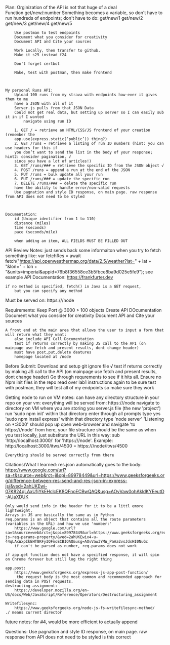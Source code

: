 Plan: 
	Orginization of the API is not that huge of a deal  
	Function get/new/:number
		Something becomes a variable, so don't have to run hundreds of endpoints; don't have to do: 
			get/new/1
			get/new/2
			get/new/3
			get/new/4
			get/new/5
		
		Use postman to test endpoints 
		Document what you consider for creativity
		Document API and Cite your sources
		
		Work Locally, then transfer to github. 
		Make it s25 instead f24 
		
		Don't forget certbot 

		Make, test with postman, then make frontend 

		

	My personal Runs API: 
		Upload 100 runs from my strava with endpoints how-ever it gives them to me
		have a JSON with all of it
		Server.js pulls from that JSON Data 
		Could not get real data, but setting up server so I can easily sub it in if I wanted
			navigate using run ID 

		1. GET / = retrieve an HTML/CSS/JS frontend of your creation (remember the
		app.use(express.static(‘public’)) thing?)
		2. GET /runs = retrieve a listing of run ID numbers (hint: you can use headers for this if
		you don’t want to send the list in the body of your response; hint2: consider pagination, √
		since you have a lot of articles!)
		3. GET /runs/### = retrieve the specific ID from the JSON object √
		4. POST /runs = append a run at the end of the JSON 
		5. PUT /runs = bulk update all your run
		6. PUT /runs/### = update the specific run
		7. DELETE /runs/### = delete the specific run
		have the ability to handle error/non-valid requests
		Use pagnation and style ID response, on main page. raw response from API does not need to be styled 	



	Documentation: 
		id (Unique identifier from 1 to 110)
		distance (miles)
		time (seconds) 
		pace (seconds/mile)

		when adding an item, ALL FIELDS MUST BE FILLED OUT 

API Review Notes: 
	just sends back some informaiton when you try to fetch something like: 
		var fetchRes = await fetch("https://api.openweathermap.org/data/2.5/weather?lat=" + lat + "&lon=" + lon + "&units=imperial&appid=76b8f36558ce3b5fbce8ba9d025e5fe9");
		see example API Documentation: 
			https://frankfurter.dev

	if no method is specified, fetch() in Java is a GET request, 
		but you can specify any method

Must be served on: 
	https://<FQDN>/node



Requirements: 
	Keep Port @ 3000
	> 100 objects
	Create API DOcumentation 
	Document what you consider for creativity
	Document API and Cite your sources

	A front end at the main area that allows the user to input a form that will return what they want: 
		also include API Call Documentation 
		test if returns correctly by making JS call to the API (on mainpage use fetch and present results, dont change header)
		must have post,put,delete deatures
		homepage located at /node




Before Submit: 
	Download and setup git ignore file √
	test if returns correctly by making JS call to the API (on mainpage use fetch and present results, dont change header)
	Go through requrements to see if it hits all. 
	Ensure no Npm init files in the repo
	read over lab1 instructions again to be sure 
	test with postman, they will test all of my endpoints so make sure they work







Getting node to run on VM notes: 
	can have any directory structure in your repo on your vm: everything will be served from: 
		https://<FQDN>/node
	navigate to directory on VM where you are storing you server.js file (the new 'project')
	run 'sudo npm init' within that directory 
	enter through all prompts 
	type yes
	'sudo npm install express' within that directory 
	type 'node server' 
	'Listening on *:3000' should pop up 
	open web-browser and navigate 'to https://<FQDN>/node'
	from here, your file structure should be the same as when you test locally, just substitute the URL in this way: 
		sub 'http://localhost:3000/' for 'https://<FQDN>/node'. Example: 
			http://localhost:3000/itws/4500 = https://<FQDN>/node/itws/4500

		
	Everything should be served correctly from there

Citations/What I learned: 
	res.json automatically goes to the body: 
		 https://www.google.com/url?sa=t&source=web&rct=j&opi=89978449&url=https://www.geeksforgeeks.org/difference-between-res-send-and-res-json-in-express-js/&ved=2ahUKEwi-07K824qLAxU1jYkEHclcEK8QFnoECBwQAQ&usg=AOvVaw0ohAkldKYEeutD-AUaXDUK
	

	Only would send info in the header for it to be a littl emore lightweight, 
	Arrays in JS are basically the same as in Python
	req.params is an object that contains all the route parameters (variables in the URL) and how we use 'number:'
		https://www.google.com/url?sa=t&source=web&rct=j&opi=89978449&url=https://www.geeksforgeeks.org/express-js-req-params-property/&ved=2ahUKEwix4-u-44qLAxWxpIkEHT8KFyIQFnoECBIQAQ&usg=AOvVaw3YMW_PaAa2vsJdsHI0NuGc
		if can't be parsed as number, req.params does not work

	if app.get function does not have a specified response, it will spin on Chrome forever but still log the right thing
		
	app.post: 
		https://www.geeksforgeeks.org/express-js-app-post-function/
		 the request body is the most common and recommended approach for sending data in POST requests.
	destructing assignment: 
		https://developer.mozilla.org/en-US/docs/Web/JavaScript/Reference/Operators/Destructuring_assignment

	Writefilesync: 
		https://www.geeksforgeeks.org/node-js-fs-writefilesync-method/
	./ means current director 

future notes: 
	for #4, would be more efficient to actually append 

Questions: 
	Use pagnation and style ID response, on main page. raw response from API does not need to be styled
		is this correct
